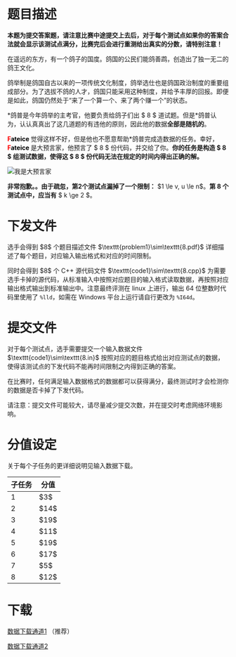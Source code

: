 # 题目描述

<p><strong>本题为提交答案题，请注意比赛中途提交上去后，对于每个测试点如果你的答案合法就会显示该测试点满分，比赛完后会进行重测给出真实的分数，请特别注意！</strong></p>
<p>在遥远的东方，有一个鸽子的国度。鸽国的公民们能鸽善鹉，创造出了独一无二的鸽王文化。</p>
<p>鸽举制是鸽国自古以来的一项传统文化制度，鸽举选仕也是鸽国政治制度的重要组成部分。为了选拔不鸽的人才，鸽国只能采用这种制度，并给予丰厚的回报。即便是如此，鸽国仍然处于“来了一个算一个、来了两个赚一个”的状态。</p>
<p>*鸽普是今年鸽举的主考官，他要负责给鸽子们出 $ 8 $ 道试题。但是*鸽普认为，认认真真出了这几道题的有违他的原则，因此他的数据<strong>全部是随机的</strong>。</p>
<p><strong><font color="#FF0000">F</font><font color="#000000">ateice </font></strong> 觉得这样不好，但是他也不愿意帮助*鸽普完成造数据的任务。幸好，<strong><font color="#FF0000">F</font><font color="#000000">ateice </font></strong> 是大预言家，他预言了 $ 8 $ 份代码，并交给了你。<strong>你的任务是构造 $ 8 $ 组测试数据，使得这 $ 8 $ 份代码无法在规定的时间内得出正确的解。</strong></p>
<p><img class="img-responsive center-block" src="/source/uoj/391/img/aHR0cDovL2ltZy51b2ouYWMvcHJvYmxlbS8zOTEvZGF5dXlhbmppYS5qcGc=.jpg" alt="我是大预言家"/></p>
<p><strong>非常抱歉。。由于疏忽，第2个测试点漏掉了一个限制：</strong> $1 \le v, u \le n$。<strong>第 8 个测试点中，应当有</strong> $ k \ge 2 $。</p>

# 下发文件


<p>选手会得到 $8$ 个题目描述文件 $\texttt{problem1}\sim\texttt{8.pdf}$ 详细描述了每个题目，对应输入输出格式和对应的时间限制。</p>
<p>同时会得到 $8$ 个 C++ 源代码文件 $\texttt{code1}\sim\texttt{8.cpp}$ 为需要选手卡掉的源代码，从标准输入中按照对应题目的输入格式读取数据，再按照对应输出格式输出到标准输出中。注意最终评测在 linux 上进行，输出 64 位整数时代码里使用了 <code>%lld</code>，如需在 Windows 平台上运行请自行更改为 <code>%I64d</code>。</p>

# 提交文件


<p>对于每个测试点，选手需要提交一个输入数据文件 $\texttt{code1}\sim\texttt{8.in}$ 按照对应的题目格式给出对应测试点的数据，使得该测试点的下发代码不能再时间限制之内得到正确的答案。</p>
<p>在比赛时，任何满足输入数据格式的数据都可以获得满分，最终测试时才会检测你的数据是否卡掉了下发代码。</p>
<p>请注意：提交文件可能较大，请尽量减少提交次数，并在提交时考虑网络环境影响。</p>

# 分值设定


<p>关于每个子任务的更详细说明见输入数据下载。</p>
<div class="table-responsive">
<table class="table table-bordered table-text-center table-vertical-middle"><thead><tr><th>子任务</th><th>分值</th></tr></thead><tbody><tr><td>1</td><td>$3$</td></tr><tr><td>2</td><td>$14$</td></tr><tr><td>3</td><td>$19$</td></tr><tr><td>4</td><td>$11$</td></tr><tr><td>5</td><td>$19$</td></tr><tr><td>6</td><td>$17$</td></tr><tr><td>7</td><td>$5$</td></tr><tr><td>8</td><td>$12$</td></tr></tbody></table></div>


# 下载


<p><a href="http://img.uoj.ac/problem/391/problem_391.zip">数据下载通道1</a> （推荐）</p>
<p><a href="/download.php?type=problem&amp;id=391">数据下载通道2</a></p>
